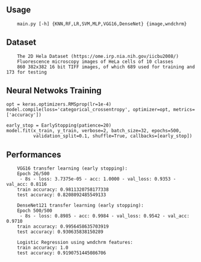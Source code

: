 
## Usage
        main.py [-h] {KNN,RF,LR,SVM,MLP,VGG16,DenseNet} {image,wndchrm}

## Dataset
        The 2D Hela Dataset (https://ome.irp.nia.nih.gov/iicbu2008/)
        Fluorescence microscopy images of HeLa cells of 10 classes
        860 382x382 16 bit TIFF images, of which 689 used for training and 173 for testing
## Neural Netwoks Training
    opt = keras.optimizers.RMSprop(lr=1e-4)
    model.compile(loss='categorical_crossentropy', optimizer=opt, metrics=['accuracy'])

    early_stop = EarlyStopping(patience=20)
    model.fit(x_train, y_train, verbose=2, batch_size=32, epochs=500,
              validation_split=0.1, shuffle=True, callbacks=[early_stop])
## Performances
        VGG16 transfer learning (early stopping):
        Epoch 26/500
         - 8s - loss: 3.7375e-05 - acc: 1.0000 - val_loss: 0.9353 - val_acc: 0.8116
        train accuracy: 0.9811320758177338
        test accuracy: 0.8208092485549133
        
        DenseNet121 transfer learning (early stopping):
        Epoch 500/500
         - 8s - loss: 0.8985 - acc: 0.9984 - val_loss: 0.9542 - val_acc: 0.9710
        train accuracy: 0.9956458635703919
        test accuracy: 0.930635838150289
        
        Logistic Regression using wndchrm features:
        train accuracy: 1.0
        test accuracy: 0.9190751445086706
        

        
        
